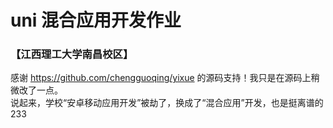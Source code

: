 # uni 混合应用开发作业
### 【江西理工大学南昌校区】
感谢 https://github.com/chengguoqing/yixue 的源码支持！我只是在源码上稍微改了一点。  
说起来，学校“安卓移动应用开发”被劫了，换成了“混合应用”开发，也是挺离谱的233
